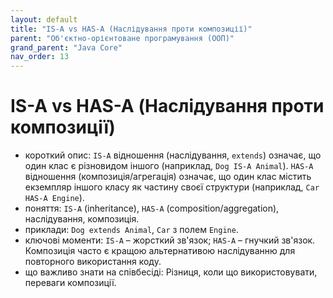 ```yaml
---
layout: default
title: "IS-A vs HAS-A (Наслідування проти композиції)"
parent: "Об'єктно-орієнтоване програмування (ООП)"
grand_parent: "Java Core"
nav_order: 13
---
```


# IS-A vs HAS-A (Наслідування проти композиції)

*   короткий опис: `IS-A` відношення (наслідування, `extends`) означає, що один клас є різновидом іншого (наприклад, `Dog IS-A Animal`). `HAS-A` відношення (композиція/агрегація) означає, що один клас містить екземпляр іншого класу як частину своєї структури (наприклад, `Car HAS-A Engine`).
*   поняття: `IS-A` (inheritance), `HAS-A` (composition/aggregation), наслідування, композиція.
*   приклади: `Dog extends Animal`, `Car` з полем `Engine`.
*   ключові моменти: `IS-A` – жорсткий зв'язок; `HAS-A` – гнучкий зв'язок. Композиція часто є кращою альтернативою наслідуванню для повторного використання коду.
*   що важливо знати на співбесіді: Різниця, коли що використовувати, переваги композиції.

